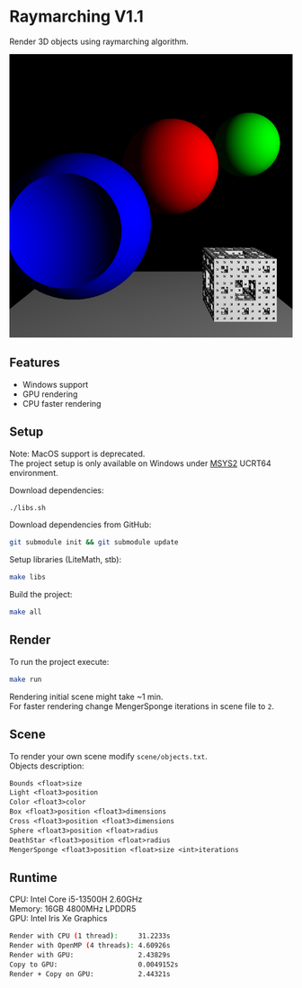 # Raymarching V1.1

Render 3D objects using raymarching algorithm.  

![Rendered on GPU](https://github.com/RevelcoS/Raymarching/raw/master/out_gpu.png)

## Features

* Windows support
* GPU rendering
* CPU faster rendering

## Setup

Note: MacOS support is deprecated.  
The project setup is only available on Windows under [MSYS2](https://www.msys2.org/) UCRT64 environment.  

Download dependencies:

```sh
./libs.sh
```

Download dependencies from GitHub:

```sh
git submodule init && git submodule update
```

Setup libraries (LiteMath, stb):

```sh
make libs
```

Build the project:

```sh
make all
```

## Render

To run the project execute:

```sh
make run
```

Rendering initial scene might take ~1 min.  
For faster rendering change
MengerSponge iterations in scene file to `2`.

## Scene

To render your own scene modify `scene/objects.txt`.  
Objects description:

```txt
Bounds <float>size
Light <float3>position
Color <float3>color
Box <float3>position <float3>dimensions
Cross <float3>position <float3>dimensions
Sphere <float3>position <float>radius
DeathStar <float3>position <float>radius
MengerSponge <float3>position <float>size <int>iterations
```

## Runtime

CPU: Intel Core i5-13500H 2.60GHz  
Memory: 16GB 4800MHz LPDDR5  
GPU: Intel Iris Xe Graphics  

```sh
Render with CPU (1 thread):     31.2233s
Render with OpenMP (4 threads): 4.60926s
Render with GPU:                2.43829s
Copy to GPU:                    0.0049152s
Render + Copy on GPU:           2.44321s
```
